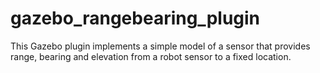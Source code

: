 # gazebo_rangebearing_plugin

This Gazebo plugin implements a simple model of a sensor that provides range, bearing and elevation from a robot sensor to a fixed location.  
